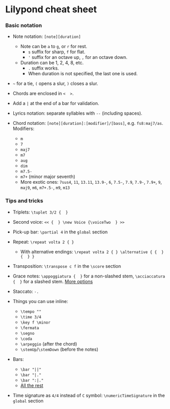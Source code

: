 Lilypond cheat sheet
====================

### Basic notation
* Note notation: `[note][duration]`
    * Note can be `a` to `g`, or `r` for rest.
        * `s` suffix for sharp, `f` for flat.
        * `'` suffix for an octave up, `,` for an octave down.
    * Duration can be 1, 2, 4, 8, etc.
        * `.` suffix works.
        * When duration is not specified, the last one is used.

* `~` for a tie, `(` opens a slur, `)` closes a slur.

* Chords are enclosed in `<  >`.

* Add a `|` at the end of a bar for validation.

* Lyrics notation: separate syllables with ` -- ` (including spaces).

* Chord notation: `[note][duration]:[modifier]/[bass]`, e.g. `fs8:maj7/as`. Modifiers:
    * `m`
    * `7` 
    * `maj7`
    * `m7`
    * `aug`
    * `dim`
    * `m7.5-`
    * `m7+` (minor major seventh)
    * More exotic ones: `7sus4`, `11`, `13.11`, `13.9-`, `6`, `7.5-`, `7.9`, `7.9-`, `7.9+`, `9`, `maj9`, `m6`, `m7+.5-`, `m9`, `m13`


### Tips and tricks

* Triplets: `\tuplet 3/2 {  }`

* Second voice: `<< {  } \new Voice {\voiceTwo  } >>`

* Pick-up bar: `\partial 4` in the `global` section

* Repeat: `\repeat volta 2 { }`
    * With alternative endings: `\repeat volta 2 { } \alternative { {  } {  } }`

* Transposition: `\transpose c f` in the `\score` section

* Grace notes: `\appoggiatura {  }` for a non-slashed stem, `\acciaccatura {  }` for a slashed stem. [More options](https://lilypond.org/doc/v2.20/Documentation/notation/special-rhythmic-concerns#grace-notes)

* Staccato: `-.`

* Things you can use inline:
    * `\tempo ""`
    * `\time 3/4`
    * `\key f \minor`
    * `\fermata`
    * `\segno`
    * `\coda`
    * `\arpeggio` (after the chord)
    * `\stemUp`/`\stemDown` (before the notes)

* Bars:
    * `\bar "||"`
    * `\bar "|."`
    * `\bar ":|."`
    * [All the rest](https://lilypond.org/doc/v2.20/Documentation/notation/bars)

* Time signature as `4/4` instead of `C` symbol: `\numericTimeSignature` in the `global` section
